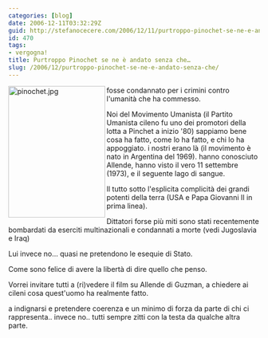 ```yaml
---
categories: [blog]
date: 2006-12-11T03:32:29Z
guid: http://stefanocecere.com/2006/12/11/purtroppo-pinochet-se-ne-e-andato-senza-che/
id: 470
tags:
- vergogna!
title: Purtroppo Pinochet se ne è andato senza che…
slug: /2006/12/purtroppo-pinochet-se-ne-e-andato-senza-che/
---
```


<img width="194" height="264" align="left" title="pinochet.jpg" id="image469" alt="pinochet.jpg" src="http://stefanocecere.com/wp-content/uploads/sites/3/2006/12/pinochet.jpg" />fosse condannato per i crimini contro l'umanità che ha commesso.

Noi del Movimento Umanista (il Partito Umanista cileno fu uno dei promotori della lotta a Pinchet a inizio '80) sappiamo bene cosa ha fatto, come lo ha fatto, e chi lo ha appoggiato. i nostri erano là (il movimento è nato in Argentina del 1969). hanno conosciuto Allende, hanno visto il vero 11 settembre (1973), e il seguente lago di sangue.
  
Il tutto sotto l'esplicita complicità dei grandi potenti della terra (USA e Papa Giovanni II in prima linea).

Dittatori forse più miti sono stati recentemente bombardati da eserciti multinazionali e condannati a morte (vedi Jugoslavia e Iraq)

Lui invece no… quasi ne pretendono le esequie di Stato.

Come sono felice di avere la libertà di dire quello che penso.

Vorrei invitare tutti a (ri)vedere il film su Allende di Guzman, a chiedere ai cileni cosa quest'uomo ha realmente fatto.

a indignarsi e pretendere coerenza e un minimo di forza da parte di chi ci rappresenta.. invece no.. tutti sempre zitti con la testa da qualche altra parte.
